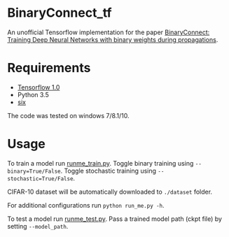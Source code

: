 # BinaryConnect_tf
An unofficial Tensorflow implementation for the paper <a href="http://arxiv.org/abs/1511.00363">BinaryConnect: Training Deep Neural Networks with binary weights during propagations</a>.

# Requirements
* <a href="https://www.tensorflow.org/install/">Tensorflow 1.0</a>
* Python 3.5
* <a href="https://pypi.python.org/pypi/six">six</a>

The code was tested on windows 7/8.1/10.

# Usage
To train a model run [runme_train.py](runme_train.py).
Toggle binary training using `--binary=True/False`.
Toggle stochastic training using `--stochastic=True/False`.

CIFAR-10 dataset will be automatically downloaded to `./dataset` folder.

For additional configurations run `python run_me.py -h`.


To test a model run [runme_test.py](runme_test.py).
Pass a trained model path (ckpt file) by setting `--model_path`.

